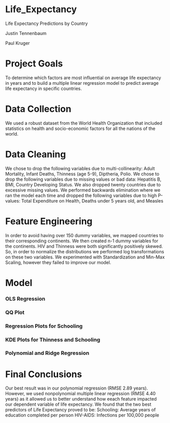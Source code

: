 # Life_Expectancy
Life Expectancy Predictions by Country

Justin Tennenbaum

Paul Kruger 


# Project Goals

To determine which factors are most influential on average life expectancy in years and to build a multiple linear regression model to predict average life expectancy in specific countries.

# Data Collection

We used a robust dataset from the World Health Organization that included statistics on health and socio-economic factors for all the nations of the world.

# Data Cleaning

We chose to drop the following variables due to multi-collinearity:  Adult Mortality, Infant Deaths, Thinness (age 5-9), Diptheria, Polio.  We chose to drop the following variables due to missing values or bad data:  Hepatitis B, BMI, Country Developing Status.  We also dropped twenty countries due to excessive missing values.  We performed backwards elimination where we ran the model each time and dropped the following variables due to high P-values:  Total Expenditure on Health, Deaths under 5 years old, and Measles

# Feature Engineering

In order to avoid having over 150 dummy variables, we mapped countries to their corresponding continents.  We then created n-1 dummy variables for the continents.  HIV and Thinness were both significantly positively skewed.  So, in order to normalize the distributions we performed log transformations on these two variables.  We experimented with Standardization and Min-Max Scaling, however they failed to improve our model.

# Model

### OLS Regression
### QQ Plot
### Regression Plots for Schooling
### KDE Plots for Thinness and Schooling
### Polynomial and Ridge Regression

# Final Conclusions

Our best result was in our polynomial regression (RMSE 2.89 years).  However, we used nonpolynomial multiple linear regression (RMSE 4.40 years) as it allowed us to better understand how eeach feature impacted our dependent variable of life expectancy.  We found that the two best predictors of Life Expectancy proved to be:
Schooling:  Average years of education completed per person
HIV-AIDS:  Infections per 100,000 people
